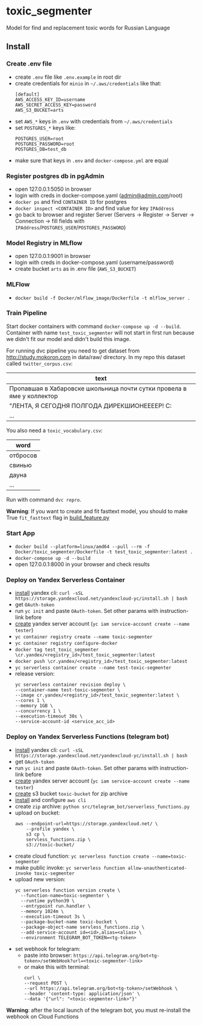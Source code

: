# toxic_segmenter

Model for find and replacement toxic words for Russian Language

## Install
### Create .env file
- create `.env` file like `.env.example` in root dir
- create credentials for `minio` in `~/.aws/credentials` like that:
  ```
  [default]
  AWS_ACCESS_KEY_ID=username
  AWS_SECRET_ACCESS_KEY=password
  AWS_S3_BUCKET=arts
  ```
- set `AWS_*` keys in `.env` with credentials from `~/.aws/credentials`
- set `POSTGRES_*` keys like:
  ```
  POSTGRES_USER=root
  POSTGRES_PASSWORD=root
  POSTGRES_DB=test_db
  ```
- make sure that keys in `.env` and `docker-compose.yml` are equal

### Register postgres db in pgAdmin
- open 127.0.0.1:5050 in browser
- login with creds in docker-compose.yaml (admin@admin.com/root)
- `docker ps` and find `CONTAINER ID` for postgres
- `docker inspect <CONTAINER ID>` and find value for key `IPAddress`
- go back to browser and register Server (Servers -> Register -> Server -> Connection -> fill fields 
with `IPAddress`/`POSTGRES_USER`/`POSTGRES_PASSWORD`)

### Model Registry in MLflow
- open 127.0.0.1:9001 in browser
- login with creds in docker-compose.yaml (username/password)
- create bucket `arts` as in .env file (`AWS_S3_BUCKET`)

### MLFlow
- `docker build -f Docker/mlflow_image/Dockerfile -t mlflow_server .`


### Train Pipeline
Start docker containers with command `docker-compose up -d --build`. Container with name
`test_toxic_segmenter` will not start in first run because we didn't fit our model and didn't 
build this image.

For running dvc pipeline you need to get dataset from http://study.mokoron.com
in data/raw/ directory. In my repo this dataset called `twitter_corpus.csv`:

|text                                                                  |
|----------------------------------------------------------------------|
|Пропавшая в Хабаровске школьница почти сутки провела в яме у коллектор|
|"ЛЕНТА, Я СЕГОДНЯ ПОЛГОДА ДИРЕКШИОНЕЕЕЕР! С:                          |
|...                                                                   |

You also need a `toxic_vocabulary.csv`:

|word    |
|--------|
|отбросов|
|свинью  |
|дауна   |
|...     |


Run with command `dvc repro`. 

**Warning**: If you want to create and fit fasttext model, you should to make True `fit_fasttext` 
flag in [build_feature.py](./src/feature/build_feature.py)

### Start App
- `docker build --platform=linux/amd64 --pull --rm -f Docker/toxic_segmenter/Dockerfile -t test_toxic_segmenter:latest .`
- `docker-compose up -d --build`
- open 127.0.0.1:8000 in your browser and check results

### Deploy on Yandex Serverless Container
- [install](https://cloud.yandex.ru/docs/cli/quickstart) yandex cli:
`curl -sSL https://storage.yandexcloud.net/yandexcloud-yc/install.sh | bash`
- get `OAuth-token`
- run `yc init` and paste `OAuth-token`. Set other params with instruction-link before
- [create](https://cloud.yandex.ru/docs/iam/operations/sa/create) yandex server account (`yc iam service-account create --name tester`)
- `yc container registry create --name toxic-segmenter`
- `yc container registry configure-docker`
- `docker tag test_toxic_segmenter \cr.yandex/<registry_id>/test_toxic_segmenter:latest`
- `docker push \cr.yandex/<registry_id>/test_toxic_segmenter:latest`
- `yc serverless container create --name test-toxic-segmenter`
- release version:
  ```
  yc serverless container revision deploy \
  --container-name test-toxic-segmenter \
  --image cr.yandex/<registry_id>/test_toxic_segmenter:latest \
  --cores 1 \
  --memory 1GB \
  --concurrency 1 \
  --execution-timeout 30s \
  --service-account-id <service_acc_id>
  ```

### Deploy on Yandex Serverless Functions (telegram bot)
- [install](https://cloud.yandex.ru/docs/cli/quickstart) yandex cli:
`curl -sSL https://storage.yandexcloud.net/yandexcloud-yc/install.sh | bash`
- get `OAuth-token`
- run `yc init` and paste `OAuth-token`. Set other params with instruction-link before
- [create](https://cloud.yandex.ru/docs/iam/operations/sa/create) yandex server account (`yc iam service-account create --name tester`)
- [create](https://cloud.yandex.ru/docs/storage/operations/buckets/create) s3 bucket `toxic-bucket` for zip archive
- [install](https://cloud.yandex.ru/docs/storage/tools/aws-cli) and configure `aws cli`
- create `zip` archive: `python src/telegram_bot/serverless_functions.py`
- upload on bucket:
  ```
  aws --endpoint-url=https://storage.yandexcloud.net/ \
      --profile yandex \
      s3 cp \
      servless_functions.zip \
      s3://toxic-bucket/
  ```
- create cloud function: `yc serverless function create --name=toxic-segmenter`
- make public invoke: `yc serverless function allow-unauthenticated-invoke toxic-segmenter`
- upload new version:
  ```
  yc serverless function version create \
    --function-name=toxic-segmenter \
    --runtime python39 \
    --entrypoint run.handler \
    --memory 1024m \
    --execution-timeout 3s \
    --package-bucket-name toxic-bucket \
    --package-object-name servless_functions.zip \
    --add-service-account id=<id>,alias=<alias> \
    --environment TELEGRAM_BOT_TOKEN=<tg-token>
  ```
- set webhook for telegram:
  - paste into browser: `https://api.telegram.org/bot<tg-token>/setWebHook?url=<toxic-segmenter-link>`
  - or make this with terminal:
       ```
       curl \
       --request POST \
       --url https://api.telegram.org/bot<tg-token>/setWebhook \
       --header 'content-type: application/json' \
       --data '{"url": "<toxic-segmenter-link>"}'
       ```

**Warning**: after the local launch of the telegram bot, you must re-install the webhook on Cloud Functions
